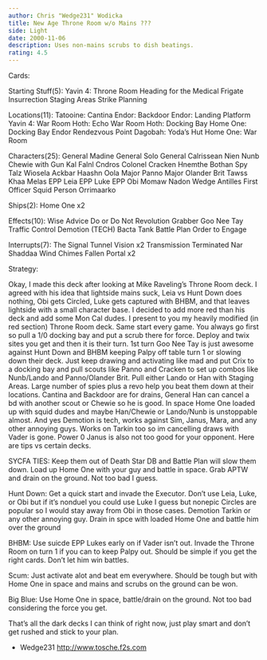 ```yaml
---
author: Chris "Wedge231" Wodicka
title: New Age Throne Room w/o Mains ???
side: Light
date: 2000-11-06
description: Uses non-mains scrubs to dish beatings.
rating: 4.5
---
```

Cards: 

Starting Stuff(5):
Yavin 4: Throne Room
Heading for the Medical Frigate
Insurrection
Staging Areas
Strike Planning

Locations(11):
Tatooine: Cantina
Endor: Backdoor
Endor: Landing Platform
Yavin 4: War Room
Hoth: Echo War Room
Hoth: Docking Bay
Home One: Docking Bay
Endor
Rendezvous Point
Dagobah: Yoda’s Hut
Home One: War Room

Characters(25):
General Madine
General Solo
General Calrissean
Nien Nunb
Chewie with Gun
Kal Falnl Cndros
Colonel Cracken
Hnemthe
Bothan Spy
Talz
Wiosela
Ackbar
Haashn
Oola
Major Panno
Major Olander Brit
Tawss Khaa
Melas
EPP Leia
EPP Luke
EPP Obi
Momaw Nadon
Wedge Antilles
First Officer Squid Person
Orrimaarko

Ships(2):
Home One x2

Effects(10):
Wise Advice
Do or Do Not
Revolution
Grabber
Goo Nee Tay
Traffic Control
Demotion (TECH)
Bacta Tank
Battle Plan
Order to Engage

Interrupts(7):
The Signal
Tunnel Vision x2
Transmission Terminated
Nar Shaddaa Wind Chimes
Fallen Portal x2


Strategy: 

Okay, I made this deck after looking at Mike Raveling’s Throne Room deck. I agreed with his idea that lightside mains suck, Leia vs Hunt Down does nothing, Obi gets Circled, Luke gets captured with BHBM, and that leaves lightside with a small character base. I decided to add more red than his deck and add some Mon Cal dudes. I present to you my heavily modified (in red section) Throne Room deck. Same start every game. You always go first so pull a 1/0 docking bay and put a scrub there for force. Deploy and twix sites you get and then it is their turn. 1st turn Goo Nee Tay is just awesome against Hunt Down and BHBM keeping Palpy off table turn 1 or slowing down their deck. Just keep drawing and activating like mad and put Crix to a docking bay and pull scouts like Panno and Cracken to set up combos like Nunb/Lando and Panno/Olander Brit. Pull either Lando or Han with Staging Areas. Large number of spies plus a revo help you beat them down at their locations. Cantina and Backdoor are for drains, General Han can cancel a bd with another scout or Chewie so he is good. In space Home One loaded up with squid dudes and maybe Han/Chewie or Lando/Nunb is unstoppable almost. And yes Demotion is tech, works against Sim, Janus, Mara, and any other annoying guys. Works on Tarkin too so im cancelling draws with Vader is gone. Power 0 Janus is also not too good for your opponent. Here are tips vs certain decks.

SYCFA TIES: Keep them out of Death Star DB and Battle Plan will slow them down. Load up Home One with your guy and battle in space. Grab APTW and drain on the ground. Not too bad I guess.

Hunt Down: Get a quick start and invade the Executor. Don’t use Leia, Luke, or Obi but if it’s nonduel you could use Luke I guess but nonepic Circles are popular so I would stay away from Obi in those cases. Demotion Tarkin or any other annoying guy. Drain in spce with loaded Home One and battle him over the ground

BHBM: Use suicde EPP Lukes early on if Vader isn’t out. Invade the Throne Room on turn 1 if you can to keep Palpy out. Should be simple if you get the right cards. Don’t let him win battles.

Scum: Just activate alot and beat em everywhere. Should be tough but with Home One in space and mains and scrubs on the ground can be won.

Big Blue: Use Home One in space, battle/drain on the ground. Not too bad considering the force you get.

That’s all the dark decks I can think of right now, just play smart and don’t get rushed and stick to your plan.

- Wedge231
http://www.tosche.f2s.com 